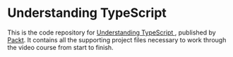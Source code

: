 # Understanding TypeScript 
This is the code repository for [Understanding TypeScript ]([https://www.packtpub.com/application-development/design-patterns-typescript-video?utm_source=github&utm_medium=repository&utm_campaign=9781789347951](https://www.packtpub.com/en-us/product/understanding-typescript-2020-edition-9781789951905)), published by [Packt](https://www.packtpub.com/?utm_source=github). It contains all the supporting project files necessary to work through the video course from start to finish.
